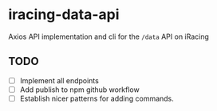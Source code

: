 # iracing-data-api

Axios API implementation and cli for the `/data` API on iRacing

## TODO

- [ ] Implement all endpoints
- [ ] Add publish to npm github workflow
- [ ] Establish nicer patterns for adding commands.
